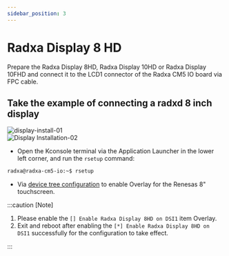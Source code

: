 ```yaml
---
sidebar_position: 3
---
```


# Radxa Display 8 HD
Prepare the Radxa Display 8HD, Radxa Display 10HD or Radxa Display 10FHD and connect it to the LCD1 connector of the Radxa CM5 IO board via FPC cable.

## Take the example of connecting a radxd 8 inch display

![display-install-01](/img/rock5b/rock5b-display-8hd-FPC.webp)  
![Display Installation-02](/img/cm5/cm5io-display-8hd-connected.webp)

- Open the Kconsole terminal via the Application Launcher in the lower left corner, and run the ``rsetup`` command:

```bash
radxa@radxa-cm5-io:~$ rsetup
```

- Via [device tree configuration](../radxa-os/sys-config/rsetup#overlays) to enable Overlay for the Renesas 8" touchscreen.

:::caution [Note]

1. Please enable the `[] Enable Radxa Display 8HD on DSI1` item Overlay.
2. Exit and reboot after enabling the `[*] Enable Radxa Display 8HD on DSI1` successfully for the configuration to take effect.

:::
